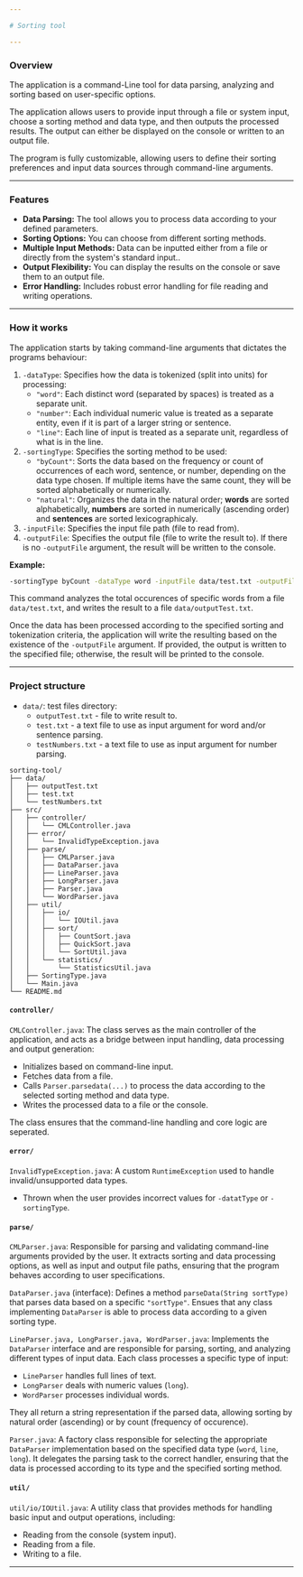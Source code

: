 ```yaml
---

# Sorting tool

---
```


### Overview

The application is a command-Line tool for data parsing, analyzing and sorting based on user-specific options.

The application allows users to provide input through a file or system input, choose a sorting method and data type,
and then outputs the processed results. The output can either be displayed on the console or written to an output file.

The program is fully customizable, allowing users to define their sorting preferences and input data sources 
through command-line arguments.

---

### Features

- **Data Parsing:** The tool allows you to process data according to your defined parameters.
- **Sorting Options:** You can choose from different sorting methods.
- **Multiple Input Methods:** Data can be inputted either from a file or directly from the system's standard input..
- **Output Flexibility:** You can display the results on the console or save them to an output file.
- **Error Handling:** Includes robust error handling for file reading and writing operations.

---

### How it works

The application starts by taking command-line arguments that dictates the programs behaviour:

1. `-dataType`: Specifies how the data is tokenized (split into units) for processing:
   - `"word"`: Each distinct word (separated by spaces) is treated as a separate unit.
   - `"number"`: Each individual numeric value is treated as a separate entity, even if it is part of a larger string or sentence.
   - `"line"`: Each line of input is treated as a separate unit, regardless of what is in the line.
2. `-sortingType`: Specifies the sorting method to be used:
   - `"byCount"`: Sorts the data based on the frequency or count of occurrences of each word, sentence, or number, 
   depending on the data type chosen. If multiple items have the same count, they will be sorted alphabetically or numerically.
   - `"natural"`: Organizes the data in the natural order; **words** are sorted alphabetically, **numbers** are sorted in numerically
   (ascending order) and **sentences** are sorted lexicographicaly. 
3. `-inputFile`: Specifies the input file path (file to read from).
4. `-outputFile`: Specifies the output file (file to write the result to). If there is no `-outputFile` argument, the result will
be written to the console.

**Example:**

```bash
-sortingType byCount -dataType word -inputFile data/test.txt -outputFile data/outputTest.txt
```

This command analyzes the total occurences of specific words from a file `data/test.txt`, and writes the result to a 
file `data/outputTest.txt`.

Once the data has been processed according to the specified sorting and tokenization criteria, the application will write the 
resulting based on the existence of the `-outputFile` argument. If provided, the output is written to the specified file;
 otherwise, the result will be printed to the console.

---

### Project structure

- `data/`: test files directory:
   - `outputTest.txt` - file to write result to.
   - `test.txt` - a text file to use as input argument for word and/or sentence parsing.
   - `testNumbers.txt` - a text file to use as input argument for number parsing.

```plaintext
sorting-tool/
├── data/
│   ├── outputTest.txt
│   ├── test.txt
│   └── testNumbers.txt
├── src/
│   ├── controller/
│   │   └── CMLController.java
│   ├── error/
│   │   └── InvalidTypeException.java
│   ├── parse/
│   │   ├── CMLParser.java
│   │   ├── DataParser.java
│   │   ├── LineParser.java
│   │   ├── LongParser.java
│   │   ├── Parser.java
│   │   └── WordParser.java
│   ├── util/
│   │   ├── io/
│   │   │   └── IOUtil.java
│   │   ├── sort/
│   │   │   ├── CountSort.java
│   │   │   ├── QuickSort.java
│   │   │   └── SortUtil.java
│   │   └── statistics/
│   │       └── StatisticsUtil.java
│   ├── SortingType.java
│   └── Main.java
└── README.md
```

#### **`controller/`**

`CMLController.java`: The class serves as the main controller of the application, and acts as a bridge between input handling, data
processing and output generation:

- Initializes based on command-line input.
- Fetches data from a file. 
- Calls `Parser.parsedata(...)` to process the data according to the selected sorting method and data type.
- Writes the processed data to a file or the console. 

The class ensures that the command-line handling and core logic are seperated.

#### **`error/`**

`InvalidTypeException.java`: A custom `RuntimeException` used to handle invalid/unsupported data types. 

- Thrown when the user provides incorrect values for `-datatType` or `-sortingType`. 

#### **`parse/`**

`CMLParser.java`: Responsible for parsing and validating command-line arguments provided by the user. It extracts sorting and data 
processing options, as well as input and output file paths, ensuring that the program behaves according to user specifications.

`DataParser.java` (interface): Defines a method `parseData(String sortType)` that parses data based on a specific `"sortType"`. 
Ensues that any class implementing `DataParser` is able to process data according to a given sorting type. 

`LineParser.java, LongParser.java, WordParser.java`: Implements the `DataParser` interface and are responsible for parsing, 
sorting, and analyzing different types of input data. Each class processes a specific type of input:

- `LineParser` handles full lines of text.
- `LongParser` deals with numeric values (`long`).
- `WordParser` processes individual words. 

They all return a string representation if the parsed data, allowing sorting by natural order (ascending) or by count (frequency 
of occurence).

`Parser.java`: A factory class responsible for selecting the appropriate `DataParser` implementation based on the specified data type
(`word`, `line`, `long`). 
It delegates the parsing task to the correct handler, ensuring that the data is processed according to its type and the specified 
sorting method.


#### **`util/`**

`util/io/IOUtil.java`: A utility class that provides methods for handling basic input and output operations, including:

- Reading from the console (system input).
- Reading from a file.
- Writing to a file.






---